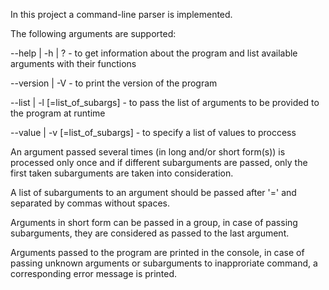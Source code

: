 In this project a command-line parser is implemented.

The following arguments are supported:

--help | -h | ? - to get information about the program and list available arguments with their functions

--version | -V - to print the version of the program

--list | -l [=list_of_subargs] - to pass the list of arguments to be provided to the program at runtime

--value | -v [=list_of_subargs] - to specify a list of values to proccess

An argument passed several times (in long and/or short form(s)) is processed only once and if different subarguments are passed, only the first taken subarguments are taken into consideration.

A list of subarguments to an argument should be passed after '=' and separated by commas without spaces.

Arguments in short form can be passed in a group, in case of passing subarguments, they are considered as passed to the last argument.

Arguments passed to the program are printed in the console, in case of passing unknown arguments or subarguments to inapproriate command, a corresponding error message is printed.
